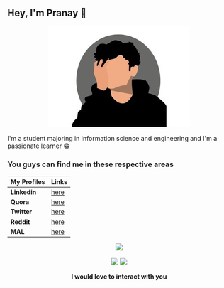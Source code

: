 ## Hey, I'm Pranay 🙂


<p align="center">
    <img src="https://github.com/Pranay0302/Pranay0302/blob/master/rsz_pa.jpg" alt="image">
</p>

<summary> I'm a student majoring in information science and engineering and I'm a passionate learner 😁 </summary>


### You guys can find me in these respective areas


| My Profiles | Links |
| ------ | ------ |
| **Linkedin** | <a href="https://www.linkedin.com/in/pranay-andra-371ab5193/"> here </a> |
| **Quora** | <a href="https://www.quora.com/profile/Pranay-Kumar-Andra"> here </a> |
| **Twitter** | <a href="https://twitter.com/yanarpxx"> here </a> |
| **Reddit** | <a href="https://www.reddit.com/user/elcoco_93"> here </a> |
| **MAL** | <a href="https://myanimelist.net/profile/Elcoco_93"> here </a> |

<p align="center">
    <img src="https://forthebadge.com/images/badges/built-with-love.svg" />
</p>

<p align="center">
    <img src="https://media.giphy.com/media/DS89v1NqpzCqA/giphy.gif" width="150" />
    <img src="https://media.giphy.com/media/5xaOcLGtxFpBK7mYw3C/giphy.gif" width="200" />
</p>

<p align="center">
    <strong> I would love to interact with you </strong>
</p>
